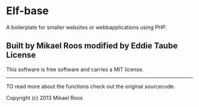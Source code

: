 Elf-base
==================
 
A boilerplate for smaller websites or webbapplications using PHP.
 
Built by Mikael Roos modified by Eddie Taube
License 
------------------
 
This software is free software and carries a MIT license.
 
 
------------------

TO read more about the functions check out the original sourcecode. 
 
Copyright (c) 2013 Mikael Roos
